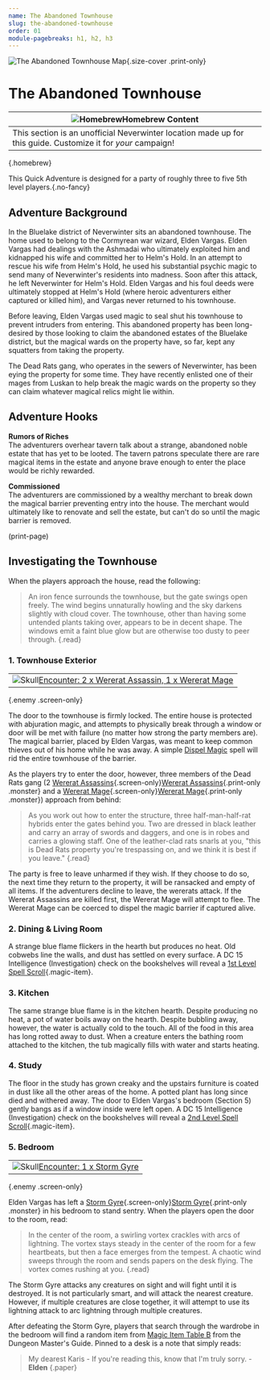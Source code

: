 ```yaml
---
name: The Abandoned Townhouse
slug: the-abandoned-townhouse
order: 01
module-pagebreaks: h1, h2, h3
---
```


![The Abandoned Townhouse Map](../PrintImages/TheAbandonedTownhouseMap.jpg){.size-cover .print-only}

# The Abandoned Townhouse

|![Homebrew](../mug.svg)**Homebrew Content**|
|---|
|This section is an unofficial Neverwinter location made up for this guide. Customize it for *your* campaign!|
{.homebrew}

This Quick Adventure is designed for a party of roughly three to five 5th level players.{.no-fancy}

## Adventure Background

In the Bluelake district of Neverwinter sits an abandoned townhouse. The home used to belong to the Cormyrean war wizard, Elden Vargas. Elden Vargas had dealings with the Ashmadai who ultimately exploited him and kidnapped his wife and committed her to Helm's Hold. In an attempt to rescue his wife from Helm's Hold, he used his substantial psychic magic to send many of Neverwinter's residents into madness. Soon after this attack, he left Neverwinter for Helm's Hold. Elden Vargas and his foul deeds were ultimately stopped at Helm's Hold (where heroic adventurers either captured or killed him), and Vargas never returned to his townhouse.

Before leaving, Elden Vargas used magic to seal shut his townhouse to prevent intruders from entering. This abandoned property has been long-desired by those looking to claim the abandoned estates of the Bluelake district, but the magical wards on the property have, so far, kept any squatters from taking the property.

The Dead Rats gang, who operates in the sewers of Neverwinter, has been eying the property for some time. They have recently enlisted one of their mages from Luskan to help break the magic wards on the property so they can claim whatever magical relics might lie within.

## Adventure Hooks

**Rumors of Riches**<br />
The adventurers overhear tavern talk about a strange, abandoned noble estate that has yet to be looted. The tavern patrons speculate there are rare magical items in the estate and anyone brave enough to enter the place would be richly rewarded.

**Commissioned**<br />
The adventurers are commissioned by a wealthy merchant to break down the magical barrier preventing entry into the house. The merchant would ultimately like to renovate and sell the estate, but can't do so until the magic barrier is removed.

(print-page)

## Investigating the Townhouse

When the players approach the house, read the following:

> An iron fence surrounds the townhouse, but the gate swings open freely. The wind begins unnaturally howling and the sky darkens slightly with cloud cover. The townhouse, other than having some untended plants taking over, appears to be in decent shape. The windows emit a faint blue glow but are otherwise too dusty to peer through. {.read}

### 1. Townhouse Exterior

||
|---|
|![Skull](../skull.svg)[Encounter: 2 x Wererat Assassin, 1 x Wererat Mage](abandoned-townhouse-wererat-encounter)|
{.enemy .screen-only}

The door to the townhouse is firmly locked. The entire house is protected with abjuration magic, and attempts to physically break through a window or door will be met with failure (no matter how strong the party members are). The magical barrier, placed by Elden Vargas, was meant to keep common thieves out of his home while he was away. A simple [Dispel Magic](/spell/dispel-magic) spell will rid the entire townhouse of the barrier.

As the players try to enter the door, however, three members of the Dead Rats gang (2 [Wererat Assassins](/monster/wererat-assassin){.screen-only}[Wererat Assassins](wererat-assassin-page){.print-only .monster} and a [Wererat Mage](/monster/wererat-mage){.screen-only}[Wererat Mage](wererat-mage-page){.print-only .monster}) approach from behind:

> As you work out how to enter the structure, three half-man-half-rat hybrids enter the gates behind you. Two are dressed in black leather and carry an array of swords and daggers, and one is in robes and carries a glowing staff. One of the leather-clad rats snarls at you, "this is Dead Rats property you're trespassing on, and we think it is best if you leave." {.read}

The party is free to leave unharmed if they wish. If they choose to do so, the next time they return to the property, it will be ransacked and empty of all items. If the adventurers decline to leave, the wererats attack. If the Wererat Assassins are killed first, the Wererat Mage will attempt to flee. The Wererat Mage can be coerced to dispel the magic barrier if captured alive.

### 2. Dining & Living Room

A strange blue flame flickers in the hearth but produces no heat. Old cobwebs line the walls, and dust has settled on every surface. A DC 15 Intelligence (Investigation) check on the bookshelves will reveal a [1st Level Spell Scroll](/item/spell-scroll-1st-level){.magic-item}.

### 3. Kitchen

The same strange blue flame is in the kitchen hearth. Despite producing no heat, a pot of water boils away on the hearth. Despite bubbling away, however, the water is actually cold to the touch. All of the food in this area has long rotted away to dust. When a creature enters the bathing room attached to the kitchen, the tub magically fills with water and starts heating.

### 4. Study

The floor in the study has grown creaky and the upstairs furniture is coated in dust like all the other areas of the home. A potted plant has long since died and withered away. The door to Elden Vargas's bedroom (Section 5) gently bangs as if a window inside were left open. A DC 15 Intelligence (Investigation) check on the bookshelves will reveal a [2nd Level Spell Scroll](/item/spell-scroll-2nd-level){.magic-item}.

### 5. Bedroom

||
|---|
|![Skull](../skull.svg)[Encounter: 1 x Storm Gyre](abandoned-townhouse-storm-gyre-encounter)|
{.enemy .screen-only}

Elden Vargas has left a [Storm Gyre](/monster/storm-gyre){.screen-only}[Storm Gyre](storm-gyre-page){.print-only .monster} in his bedroom to stand sentry. When the players open the door to the room, read:

> In the center of the room, a swirling vortex crackles with arcs of lightning. The vortex stays steady in the center of the room for a few heartbeats, but then a face emerges from the tempest. A chaotic wind sweeps through the room and sends papers on the desk flying. The vortex comes rushing at you. {.read}

The Storm Gyre attacks any creatures on sight and will fight until it is destroyed. It is not particularly smart, and will attack the nearest creature. However, if multiple creatures are close together, it will attempt to use its lightning attack to arc lightning through multiple creatures.

After defeating the Storm Gyre, players that search through the wardrobe in the bedroom will find a random item from [Magic Item Table B](https://www.dndbeyond.com/sources/dmg/treasure#MagicItemTableB) from the Dungeon Master's Guide. Pinned to a desk is a note that simply reads:

> My dearest Karis - If you're reading this, know that I'm truly sorry. - **Elden** {.paper}
